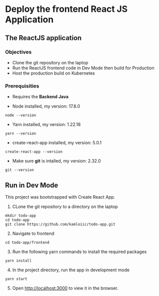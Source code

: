 # Deploy the frontend React JS Application 

## The ReactJS application

### Objectives 

* Clone the git repository on the laptop 
* Run the ReactJS frontend code in Dev Mode then build for Production 
* Host the production build on Kubernetes

### Prerequisities

- Requires the **Backend Java**

- Node installed, my version: 17.8.0
```
node --version
```

- Yarn installed, my version: 1.22.18

```
yarn --version
```

- create-react-app installed, my version: 5.0.1
```
create-react-app --version
```

- Make sure **git** is intalled, my version: 2.32.0 
```
git --version
```

## Run in Dev Mode 

This project was bootstrapped with Create React App.

1. CLone the git repository to a directory on the laptop 
  ```
  mkdir todo-app
  cd todo-app
  git clone https://github.com/kamloiic/todo-app.git
  ```

2. Navigate to frontend 
  ```
  cd todo-app/frontend
  ```

3. Run the following yarn commands to install the required packages 
  ```
  yarn install
  ```

4. In the project directory, run the app in development mode
  ```
  yarn start
  ```

5. Open [http://localhost:3000](http://localhost:3000) to view it in the browser.



